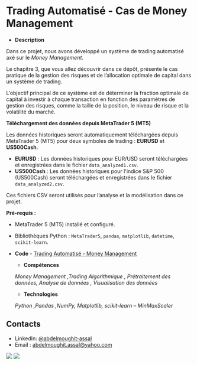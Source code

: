 # Trading Automatisé - Cas de Money Management

  - **Description**

Dans ce projet, nous avons développé un système de trading automatisé axé sur le *Money Management*. 

Le chapitre 3, que vous allez découvrir dans ce dépôt, présente le cas pratique de la gestion des risques et de l’allocation optimale de capital dans un système de trading.

L’objectif principal de ce système est de déterminer la fraction optimale de capital à investir à chaque transaction en fonction des paramètres de gestion des risques, comme la taille de la position, le niveau de risque et la volatilité du marché.

**Téléchargement des données depuis MetaTrader 5 (MT5)**

  Les données historiques seront automatiquement téléchargées depuis MetaTrader 5 (MT5) pour deux symboles de trading : **EURUSD** et **US500Cash**.

  - **EURUSD** : Les données historiques pour EUR/USD seront téléchargées et enregistrées dans le fichier `data_analyzed1.csv`.
  - **US500Cash** : Les données historiques pour l'indice S&P 500 (US500Cash) seront téléchargées et enregistrées dans le fichier `data_analyzed2.csv`.
  
  Ces fichiers CSV seront utilisés pour l’analyse et la modélisation dans ce projet.

**Pré-requis :**

  - MetaTrader 5 (MT5) installé et configuré.
  - Bibliothèques Python : `MetaTrader5`, `pandas`, `matplotlib`, `datetime`, `scikit-learn`.

- **Code** - [Trading Automatisé - Money Management](https://github.com/AbdelmoughitASSAL/Trading-Automatise-Money-Management/blob/main/Trading%20Automatis%C3%A9%20-%20Cas%20de%20Money%20Management%20(Fraction%20de%20Kelly).ipynb)

  - **Compétences**
  
  *Money Management ,Trading Algorithmique , Prétraitement des données, Analyse de données , Visualisation des données*
    
  - **Technologies**

  *Python ,Pandas ,NumPy, Matplotlib, scikit-learn – MinMaxScaler*

## Contacts
- LinkedIn: [@abdelmoughit-assal](https://www.linkedin.com/in/abdelmoughit-assal/)
- Email : abdelmoughit.assal@yahoo.com
<div align="left"> 
  <a href = "mailto:abdelmoughit.assal@yahoo.com"><img src="https://img.shields.io/badge/Yahoo%20mail-6D4AFF?style=for-the-badge&logo=yahoomail&logoColor=white" target="_blank"></a>
  <a href="https://www.linkedin.com/in/abdelmoughit-assal" target="_blank"><img src="https://img.shields.io/badge/-LinkedIn-%230077B5?style=for-the-badge&logo=linkedin&logoColor=white" target="_blank"></a> 
</div>